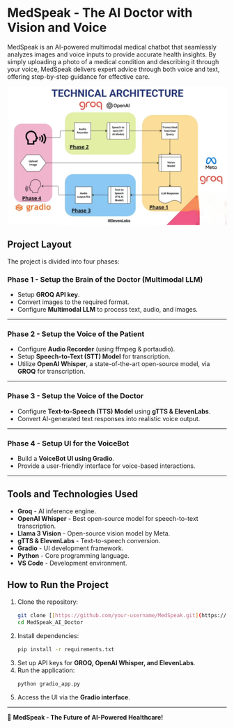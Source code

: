 # MedSpeak - The AI Doctor with Vision and Voice

MedSpeak is an AI-powered multimodal medical chatbot that seamlessly analyzes images and voice inputs to provide accurate health insights. By simply uploading a photo of a medical condition and describing it through your voice, MedSpeak delivers expert advice through both voice and text, offering step-by-step guidance for effective care.


![Technical Architecture](images/Technical_Architecture.jpg)

## Project Layout

The project is divided into four phases:

### **Phase 1 - Setup the Brain of the Doctor (Multimodal LLM)**

- Setup **GROQ API key**.
- Convert images to the required format.
- Configure **Multimodal LLM** to process text, audio, and images.

---

### **Phase 2 - Setup the Voice of the Patient**

- Configure **Audio Recorder** (using ffmpeg & portaudio).
- Setup **Speech-to-Text (STT) Model** for transcription.
- Utilize **OpenAI Whisper**, a state-of-the-art open-source model, via **GROQ** for transcription.


---

### **Phase 3 - Setup the Voice of the Doctor**

- Configure **Text-to-Speech (TTS) Model** using **gTTS & ElevenLabs**.
- Convert AI-generated text responses into realistic voice output.

---

### **Phase 4 - Setup UI for the VoiceBot**

- Build a **VoiceBot UI using Gradio**.
- Provide a user-friendly interface for voice-based interactions.

---

## Tools and Technologies Used

- **Groq** - AI inference engine.
- **OpenAI Whisper** - Best open-source model for speech-to-text transcription.
- **Llama 3 Vision** - Open-source vision model by Meta.
- **gTTS & ElevenLabs** - Text-to-speech conversion.
- **Gradio** - UI development framework.
- **Python** - Core programming language.
- **VS Code** - Development environment.

## How to Run the Project

1. Clone the repository:
   ```bash
   git clone [[https://github.com/your-username/MedSpeak.git](https://github.com/Raghu-Yadav/MedSpeak-AI-VoiceBot.git)](https://github.com/Raghu-Yadav/MedSpeak-AI-VoiceBot.git)
   cd MedSpeak_AI_Doctor
   ```
2. Install dependencies:
   ```bash
   pip install -r requirements.txt
   ```
3. Set up API keys for **GROQ, OpenAI Whisper, and ElevenLabs**.
4. Run the application:
   ```bash
   python gradio_app.py
   ```
5. Access the UI via the **Gradio interface**.

---

🚀 **MedSpeak - The Future of AI-Powered Healthcare!**
